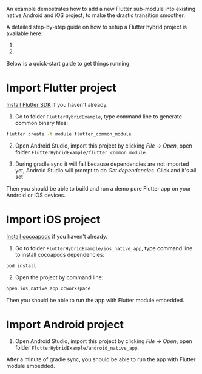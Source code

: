 An example demostrates how to add a new Flutter sub-module into existing native Android and iOS project, to make the drastic transition smoother.

A detailed step-by-step guide on how to setup a Flutter hybrid project is available here:

1.
2.

Below is a quick-start guide to get things running.

# Import Flutter project

[Install Flutter SDK](https://flutter.dev/docs/get-started/install) if you haven't already.

1. Go to folder `FlutterHybridExample`, type command line to generate common binary files:

```bash
flutter create -t module flutter_common_module
```

2. Open Android Studio, import this project by clicking *File -> Open*, open folder `FlutterHybridExample/flutter_common_module`.

3. During gradle sync it will fail because dependencies are not imported yet, Android Studio will prompt to do *Get dependencies*. Click and it's all set

Then you should be able to build and run a demo pure Flutter app on your Android or iOS devices.

# Import iOS project

[Install cocoapods](https://guides.cocoapods.org/using/getting-started.html) if you haven't already.

1. Go to folder `FlutterHybridExample/ios_native_app`, type command line to install cocoapods dependencies:

```bash
pod install
```

2. Open the project by command line:

```bash
open ios_native_app.xcworkspace
```

Then you should be able to run the app with Flutter module embedded.

# Import Android project

1. Open Android Studio, import this project by clicking *File -> Open*, open folder `FlutterHybridExample/android_native_app`.

After a minute of gradle sync, you should be able to run the app with Flutter module embedded.
